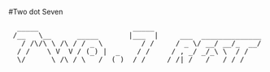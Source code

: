 #Two dot Seven
<pre>
  _____                      _____   
 /__   \__      _____       |___  |     ___  ______________
   / /\/\ \ /\ / / _ \         / /     / _ \/ __/ __/_  __/
  / /    \ V  V / (_) |  _    / /     / , _/ _/_\ \  / /   
  \/      \_/\_/ \___/  (_)  /_/     /_/|_/___/___/ /_/    
</pre>
